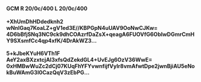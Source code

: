 #### GCM R 20/0c/400 L 20/0c/400
**+XhUmDhHDdedknh2**<br/>**wNnIGaq7KoaLZ+gV1ed3E//KBPGpN4uUAV9OoNwCJKw=**<br/>**4D6bBfjSNq3NC9ck9dhCOAzrfDaZsX+qeagA6FUOVfG6ObIwDGmrCmHY9SXsmfCc4qp4xfK/4DrAkWZ3...**<br/><br/>
**5+kJbeKYuH6VTh1F**<br/>**AeY2axBXzxtcjAl3xfsQdZekdGL4+UvEJg6OzV36WwE=**<br/>**0xHMBwWuZc2dCj07KUqFhYFYvwnfijfVylr8vmAfwtDpe2jwnBjiAU5eNokBuWAmG3l0CazQqV3zEbPG...**